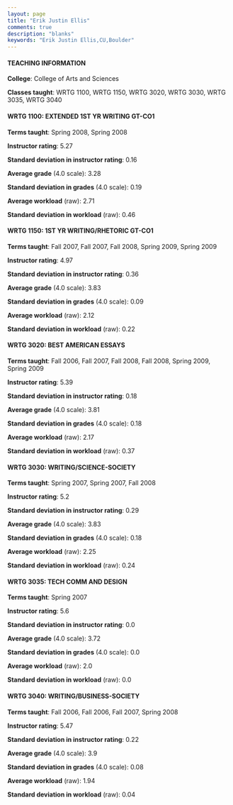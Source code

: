 ```yaml
---
layout: page
title: "Erik Justin Ellis" 
comments: true
description: "blanks"
keywords: "Erik Justin Ellis,CU,Boulder"
---
```

<head>
<script src="https://ajax.googleapis.com/ajax/libs/jquery/2.1.3/jquery.min.js"></script>
<script src="https://dl.dropboxusercontent.com/s/pc42nxpaw1ea4o9/highcharts.js?dl=0"></script>
<!-- <script src="../assets/js/highcharts.js"></script> -->
<style type="text/css">@font-face {
	font-family: "Bebas Neue";
	src: url(https://www.filehosting.org/file/details/544349/BebasNeue Regular.otf) format("opentype");
	}
	h1.Bebas { 
		font-family: "Bebas Neue", Verdana, Tahoma;
	}
</style>
</head>
	   
#### TEACHING INFORMATION

**College**: College of Arts and Sciences

**Classes taught**: WRTG 1100, WRTG 1150, WRTG 3020, WRTG 3030, WRTG 3035, WRTG 3040

#### WRTG 1100: EXTENDED 1ST YR WRITING GT-CO1

**Terms taught**: Spring 2008, Spring 2008

**Instructor rating**: 5.27

**Standard deviation in instructor rating**: 0.16

**Average grade** (4.0 scale): 3.28

**Standard deviation in grades** (4.0 scale): 0.19

**Average workload** (raw): 2.71

**Standard deviation in workload** (raw): 0.46

#### WRTG 1150: 1ST YR WRITING/RHETORIC GT-CO1

**Terms taught**: Fall 2007, Fall 2007, Fall 2008, Spring 2009, Spring 2009

**Instructor rating**: 4.97

**Standard deviation in instructor rating**: 0.36

**Average grade** (4.0 scale): 3.83

**Standard deviation in grades** (4.0 scale): 0.09

**Average workload** (raw): 2.12

**Standard deviation in workload** (raw): 0.22

#### WRTG 3020: BEST AMERICAN ESSAYS

**Terms taught**: Fall 2006, Fall 2007, Fall 2008, Fall 2008, Spring 2009, Spring 2009

**Instructor rating**: 5.39

**Standard deviation in instructor rating**: 0.18

**Average grade** (4.0 scale): 3.81

**Standard deviation in grades** (4.0 scale): 0.18

**Average workload** (raw): 2.17

**Standard deviation in workload** (raw): 0.37

#### WRTG 3030: WRITING/SCIENCE-SOCIETY

**Terms taught**: Spring 2007, Spring 2007, Fall 2008

**Instructor rating**: 5.2

**Standard deviation in instructor rating**: 0.29

**Average grade** (4.0 scale): 3.83

**Standard deviation in grades** (4.0 scale): 0.18

**Average workload** (raw): 2.25

**Standard deviation in workload** (raw): 0.24

#### WRTG 3035: TECH COMM AND DESIGN

**Terms taught**: Spring 2007

**Instructor rating**: 5.6

**Standard deviation in instructor rating**: 0.0

**Average grade** (4.0 scale): 3.72

**Standard deviation in grades** (4.0 scale): 0.0

**Average workload** (raw): 2.0

**Standard deviation in workload** (raw): 0.0

#### WRTG 3040: WRITING/BUSINESS-SOCIETY

**Terms taught**: Fall 2006, Fall 2006, Fall 2007, Spring 2008

**Instructor rating**: 5.47

**Standard deviation in instructor rating**: 0.22

**Average grade** (4.0 scale): 3.9

**Standard deviation in grades** (4.0 scale): 0.08

**Average workload** (raw): 1.94

**Standard deviation in workload** (raw): 0.04

